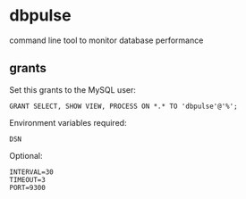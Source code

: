 # dbpulse

command line tool to monitor database performance

## grants

Set this grants to the MySQL user:

    GRANT SELECT, SHOW VIEW, PROCESS ON *.* TO 'dbpulse'@'%';

Environment variables required:

    DSN

Optional:

    INTERVAL=30
    TIMEOUT=3
    PORT=9300
